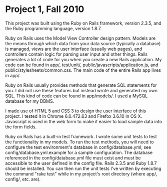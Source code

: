 # Project 1, Fall 2010

This project was built using the Ruby on Rails framework, version 2.3.5, and
the Ruby programming language, version 1.8.7.

Ruby on Rails uses the Model View Controller design pattern.  Models are the
means through which data from your data source (typically a database) is
managed, views are the user interface (usually web pages), and controllers
contain logic for parsing user input and other things.  Rails generates a lot
of code for you when you create a new Rails application.  My code can be found
in app/, test/unit/, public/javascripts/application.js,
and public/stylesheets/common.css.  The main code of the entire Rails app lives
in app/.

Ruby on Rails usually provides methods that generate SQL statements for you.
I did not use these features but instead wrote and generated my own SQL.  This
kind of code can be found in app/models/.  I used a MySQL database for my DBMS.

I made use of HTML 5 and CSS 3 to design the user interface of this project.
I tested it in Chrome 6.0.472.63 and Firefox 3.6.10 in OS X.  Javascript is used
in the web form to make it easier to load sample data into the form fields.

Ruby on Rails has a built-in test framework.  I wrote some unit tests to test
the functionality in my models.  To run the test methods, you will need to
configure the test environment's database in config/database.yml; see
config/database.yml.example for a sample configuration.  The database referenced
in the config/database.yml file must exist and must be accessible to the user
defined in the config file.  Rails 2.3.5 and Ruby 1.8.7 should be installed.
You can then run the unit tests I've written by executing the command "rake
test" while in my project's root directory (where app/, config/, etc. are).
